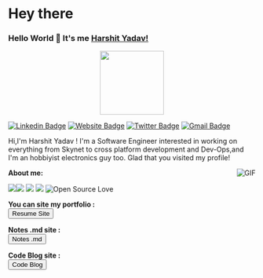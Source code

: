 # Hey there

### Hello World 👋 It's me [Harshit Yadav!](https://github.com/harshityadav95)

<p align="center">
  <img align="center" src="https://media.giphy.com/media/1fhj2FW0661V3Nb2Me/giphy.gif" width="130">
  <br>

[![Linkedin Badge](https://img.shields.io/badge/-Harshit_Yadav-blue?style=flat&logo=Linkedin&logoColor=white&link=https://www.linkedin.com/in/harshityadav95/)](https://www.linkedin.com/in/harshityadav95/)
[![Website Badge](https://img.shields.io/badge/-resume-site?style=flat&logo=Google-Chrome&logoColor=white&link=https:https://harshityadav.in)](https://harshityadav.in/)
[![Twitter Badge](https://img.shields.io/badge/-@harshityadav95-blue?style=flat&labelColor=1ca0f1&logo=twitter&logoColor=white&link=https:https://twitter.com/harshityadav95)](https://twitter.com/harshityadav95)
[![Gmail Badge](https://img.shields.io/badge/-mail_me-blue?style=flat&logo=Gmail&logoColor=white&link=mailto:harshityadav95@gmail.com)](mailto:harshityadav95@gmail.com)
<br>



Hi,I'm Harshit Yadav ! I'm a Software Engineer interested in working on everything from Skynet to cross platform development and Dev-Ops,and I'm an hobbiyist electronics guy too. Glad that you visited my profile!



<img align="right" alt="GIF" src="https://media.giphy.com/media/USV0ym3bVWQJJmNu3N/giphy.gif" />


**About me:**


![](https://img.shields.io/badge/Golang-%7C-0%2C%2022%2C%20100)![](https://img.shields.io/badge/JavaScript-%7C-0%2C%2022%2C%20100)  ![](https://img.shields.io/badge/Web%20Development-%7C-red)    ![](https://img.shields.io/badge/C++-%7C-yellowgreen)   ![Open Source Love](https://badges.frapsoft.com/os/v1/open-source.svg?v=103)
 
<!-- <br><br><br><br><br><br><br><br><br><br><br><br> -->



<link rel="stylesheet" type="text/css" href="./style.css">

<b>You can site my portfolio :<b> <br>
[<button class="mh-button mh-b3">Resume Site</button>](https://harshityadav.in)

<b>Notes .md site : <b>  <br>
[<button class="mh-button mh-b2">Notes .md</button>](https://harshityadav.in/Notex/)

<b>Code Blog site : <b> <br>
[<button class="mh-button mh-b1">Code Blog</button>](https://harshityadav95.blogspot.com/)







